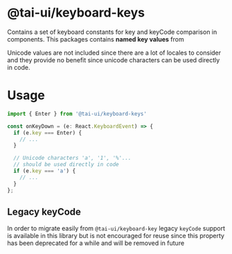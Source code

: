 # @tai-ui/keyboard-keys

Contains a set of keyboard constants for key and keyCode comparison in components. This packages contains
**named key values** from

Unicode values are not included since there are a lot of locales to consider and they provide no benefit since
unicode characters can be used directly in code.

# Usage

```ts
import { Enter } from '@tai-ui/keyboard-keys'

const onKeyDown = (e: React.KeyboardEvent) => {
  if (e.key === Enter) {
    // ...
  }

  // Unicode characters 'a', '1', '%'...
  // should be used directly in code
  if (e.key === 'a') {
    // ...
  }
};
```

## Legacy keyCode

In order to migrate easily from `@tai-ui/keyboard-key` legacy `keyCode` support is available in this library but
is not encouraged for reuse since this property has been deprecated for a while and will be removed in future

